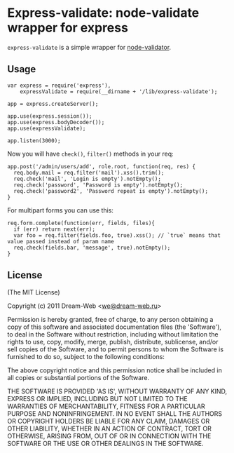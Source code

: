 Express-validate: node-validate wrapper for express
=================================================================================

`express-validate` is a simple wrapper for [node-validator](https://github.com/chriso/node-validator).

## Usage

    var express = require('express'),
        expressValidate = require(__dirname + '/lib/express-validate');
    
    app = express.createServer();

    app.use(express.session());
    app.use(express.bodyDecoder());
    app.use(expressValidate);
    
    app.listen(3000);

Now you will have `check()`, `filter()` methods in your req:

    app.post('/admin/users/add', role.root, function(req, res) {
      req.body.mail = req.filter('mail').xss().trim();
      req.check('mail', 'Login is empty').notEmpty();
      req.check('password', 'Password is empty').notEmpty();
      req.check('password2', 'Password repeat is empty').notEmpty();
    }

For multipart forms you can use this:

    req.form.complete(function(err, fields, files){
      if (err) return next(err);
      var foo = req.filter(fields.foo, true).xss(); // `true` means that value passed instead of param name
      req.check(fields.bar, 'message', true).notEmpty();
    }

## License 

(The MIT License)

Copyright (c) 2011 Dream-Web &lt;we@dream-web.ru&gt;

Permission is hereby granted, free of charge, to any person obtaining
a copy of this software and associated documentation files (the
'Software'), to deal in the Software without restriction, including
without limitation the rights to use, copy, modify, merge, publish,
distribute, sublicense, and/or sell copies of the Software, and to
permit persons to whom the Software is furnished to do so, subject to
the following conditions:

The above copyright notice and this permission notice shall be
included in all copies or substantial portions of the Software.

THE SOFTWARE IS PROVIDED 'AS IS', WITHOUT WARRANTY OF ANY KIND,
EXPRESS OR IMPLIED, INCLUDING BUT NOT LIMITED TO THE WARRANTIES OF
MERCHANTABILITY, FITNESS FOR A PARTICULAR PURPOSE AND NONINFRINGEMENT.
IN NO EVENT SHALL THE AUTHORS OR COPYRIGHT HOLDERS BE LIABLE FOR ANY
CLAIM, DAMAGES OR OTHER LIABILITY, WHETHER IN AN ACTION OF CONTRACT,
TORT OR OTHERWISE, ARISING FROM, OUT OF OR IN CONNECTION WITH THE
SOFTWARE OR THE USE OR OTHER DEALINGS IN THE SOFTWARE.
